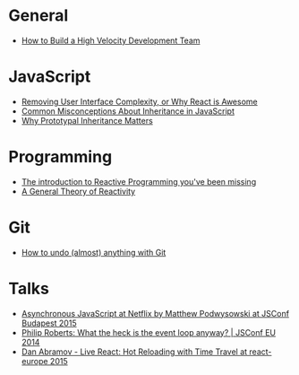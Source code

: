 General
===

- [How to Build a High Velocity Development Team](https://medium.com/javascript-scene/how-to-build-a-high-velocity-development-team-4b2360d34021)

JavaScript
===

- [Removing User Interface Complexity, or Why React is Awesome](http://jlongster.com/Removing-User-Interface-Complexity,-or-Why-React-is-Awesome)
- [Common Misconceptions About Inheritance in JavaScript](https://medium.com/javascript-scene/common-misconceptions-about-inheritance-in-javascript-d5d9bab29b0a)
- [Why Prototypal Inheritance Matters](http://aaditmshah.github.io/why-prototypal-inheritance-matters/)

Programming
===

- [The introduction to Reactive Programming you've been missing](https://gist.github.com/staltz/868e7e9bc2a7b8c1f754)
- [A General Theory of Reactivity](https://github.com/kriskowal/gtor)

Git
===

- [How to undo (almost) anything with Git](https://github.com/blog/2019-how-to-undo-almost-anything-with-git)

Talks
===

- [Asynchronous JavaScript at Netflix by Matthew Podwysowski at JSConf Budapest 2015](https://youtu.be/a8W5VVGO-jA)
- [Philip Roberts: What the heck is the event loop anyway? | JSConf EU 2014](https://youtu.be/8aGhZQkoFbQ)
- [Dan Abramov - Live React: Hot Reloading with Time Travel at react-europe 2015](https://youtu.be/xsSnOQynTHs)

